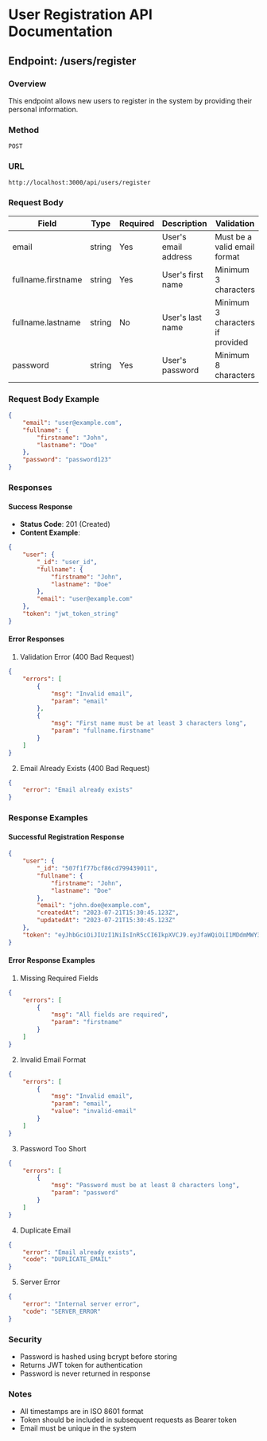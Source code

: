 # User Registration API Documentation

## Endpoint: /users/register

### Overview
This endpoint allows new users to register in the system by providing their personal information.

### Method
`POST`

### URL
```
http://localhost:3000/api/users/register
```

### Request Body
| Field | Type | Required | Description | Validation |
|-------|------|----------|-------------|------------|
| email | string | Yes | User's email address | Must be a valid email format |
| fullname.firstname | string | Yes | User's first name | Minimum 3 characters |
| fullname.lastname | string | No | User's last name | Minimum 3 characters if provided |
| password | string | Yes | User's password | Minimum 8 characters |

### Request Body Example
```json
{
    "email": "user@example.com",
    "fullname": {
        "firstname": "John",
        "lastname": "Doe"
    },
    "password": "password123"
}
```

### Responses

#### Success Response
- **Status Code**: 201 (Created)
- **Content Example**:
```json
{
    "user": {
        "_id": "user_id",
        "fullname": {
            "firstname": "John",
            "lastname": "Doe"
        },
        "email": "user@example.com"
    },
    "token": "jwt_token_string"
}
```

#### Error Responses

1. Validation Error (400 Bad Request)
```json
{
    "errors": [
        {
            "msg": "Invalid email",
            "param": "email"
        },
        {
            "msg": "First name must be at least 3 characters long",
            "param": "fullname.firstname"
        }
    ]
}
```

2. Email Already Exists (400 Bad Request)
```json
{
    "error": "Email already exists"
}
```

### Response Examples

#### Successful Registration Response
```json
{
    "user": {
        "_id": "507f1f77bcf86cd799439011",
        "fullname": {
            "firstname": "John",
            "lastname": "Doe"
        },
        "email": "john.doe@example.com",
        "createdAt": "2023-07-21T15:30:45.123Z",
        "updatedAt": "2023-07-21T15:30:45.123Z"
    },
    "token": "eyJhbGciOiJIUzI1NiIsInR5cCI6IkpXVCJ9.eyJfaWQiOiI1MDdmMWY3N2JjZjg2Y2Q3OTk0MzkwMTEiLCJpYXQiOjE2MTY3NjY4MDB9.dKUJwZZrqQmd8h4DYmWXVQwEHN8U5lRGbYQ"
}
```

#### Error Response Examples

1. Missing Required Fields
```json
{
    "errors": [
        {
            "msg": "All fields are required",
            "param": "firstname"
        }
    ]
}
```

2. Invalid Email Format
```json
{
    "errors": [
        {
            "msg": "Invalid email",
            "param": "email",
            "value": "invalid-email"
        }
    ]
}
```

3. Password Too Short
```json
{
    "errors": [
        {
            "msg": "Password must be at least 8 characters long",
            "param": "password"
        }
    ]
}
```

4. Duplicate Email
```json
{
    "error": "Email already exists",
    "code": "DUPLICATE_EMAIL"
}
```

5. Server Error
```json
{
    "error": "Internal server error",
    "code": "SERVER_ERROR"
}
```

### Security
- Password is hashed using bcrypt before storing
- Returns JWT token for authentication
- Password is never returned in response

### Notes
- All timestamps are in ISO 8601 format
- Token should be included in subsequent requests as Bearer token
- Email must be unique in the system